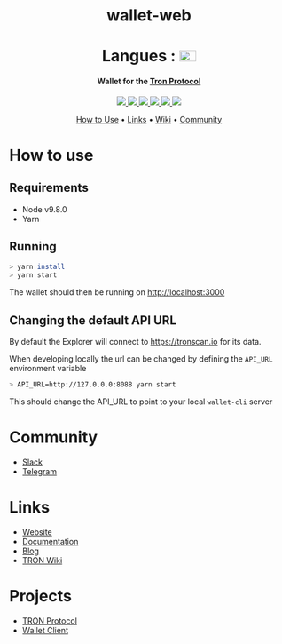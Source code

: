 <h1 align="center">
  wallet-web
  <br>
</h1>

<h1 align="center">
  Langues : 
  <a href="./blob/master/README.md"><img src="http://flags.fmcdn.net/data/flags/w580/fr.png" width="30" height="20"></a>
  <br>
</h1>

<h4 align="center">
  Wallet for the <a href="https://tron.network">Tron Protocol</a>
</h4>

<p align="center">
  <a href="https://join.slack.com/t/tronfoundation/shared_invite/enQtMzAzNzg4NTI4NDM3LTAyZGQzMzEzMjNkNDU0ZjNkNTA4OTYyNTA5YWZmYjE3MTEyOWZhNzljNzQwODM3NDQ0OWRiMTIyMDhlYzgyOGQ">
    <img src="https://img.shields.io/badge/chat-on%20slack-brightgreen.svg">
  </a>
    
  <a href="https://travis-ci.org/tronprotocol/wallet-web">
    <img src="https://travis-ci.org/tronprotocol/wallet-web.svg?branch=develop">
  </a>
  
  <a href="https://github.com/tronprotocol/wallet-web/issues">
    <img src="https://img.shields.io/github/issues/tronprotocol/wallet-web.svg">
  </a>
  
  <a href="https://github.com/tronprotocol/wallet-web/pulls">
    <img src="https://img.shields.io/github/issues-pr/tronprotocol/wallet-web.svg">
  </a>
  
  <a href="https://github.com/tronprotocol/wallet-web/graphs/contributors"> 
    <img src="https://img.shields.io/github/contributors/tronprotocol/wallet-web.svg">
  </a>
  
  <a href="LICENSE">
    <img src="https://img.shields.io/github/license/tronprotocol/wallet-web.svg">
  </a>
</p>

<p align="center">
  <a href="#how-to-use">How to Use</a> •
  <a href="#links">Links</a> •
  <a href="http://wiki.tron.network">Wiki</a> •
  <a href="#community">Community</a>
</p>

# How to use

## Requirements

* Node v9.8.0
* Yarn

## Running

```bash
> yarn install
> yarn start
```

The wallet should then be running on [http://localhost:3000](http://localhost:3000)

## Changing the default API URL

By default the Explorer will connect to https://tronscan.io for its data. 

When developing locally the url can be changed by defining the `API_URL` environment variable

```bash
> API_URL=http://127.0.0.0:8088 yarn start
```

This should change the API_URL to point to your local `wallet-cli` server

# Community

* [Slack](https://join.slack.com/t/tronfoundation/shared_invite/enQtMzAzNzg4NTI4NDM3LTAyZGQzMzEzMjNkNDU0ZjNkNTA4OTYyNTA5YWZmYjE3MTEyOWZhNzljNzQwODM3NDQ0OWRiMTIyMDhlYzgyOGQ)
* [Telegram](https://t.me/tronnetworkEN)

# Links

* [Website](https://tron.network/)
* [Documentation](https://github.com/tronprotocol/wallet-web)
* [Blog](https://tronprotocol.github.io/tron-blog/)
* [TRON Wiki](http://wiki.tron.network/en/latest/)

# Projects

* [TRON Protocol](https://github.com/tronprotocol/protocol)
* [Wallet Client](https://github.com/tronprotocol/wallet-cli)
